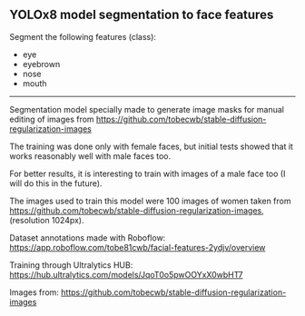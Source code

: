## YOLOx8 model segmentation to face features

Segment the following features (class):

- eye
- eyebrown
- nose
- mouth

--- 

Segmentation model specially made to generate image masks for manual editing of images from https://github.com/tobecwb/stable-diffusion-regularization-images

The training was done only with female faces, but initial tests showed that it works reasonably well with male faces too.

For better results, it is interesting to train with images of a male face too (I will do this in the future).

The images used to train this model were 100 images of women taken from https://github.com/tobecwb/stable-diffusion-regularization-images, (resolution 1024px).

Dataset annotations made with Roboflow:
https://app.roboflow.com/tobe81cwb/facial-features-2ydjv/overview

Training through Ultralytics HUB:
https://hub.ultralytics.com/models/JqoT0o5pwOOYxX0wbHT7

Images from:
https://github.com/tobecwb/stable-diffusion-regularization-images
